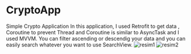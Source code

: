 # CryptoApp
Simple Crypto Application
In this application, I used Retrofit to get data , Coroutine to prevent Thread and Coroutine is similar to AsyncTask and I used MVVM.
You can filter ascending or descendig your data and you can easily search whatever you want to use SearchView.
![resim1](https://user-images.githubusercontent.com/79268497/131581300-574d23d7-2616-44fe-b5ab-fc6d3c648452.png)
![resim2](https://user-images.githubusercontent.com/79268497/131581307-ed382baf-2045-4c48-b9c7-ad459eeb4ecc.png)

